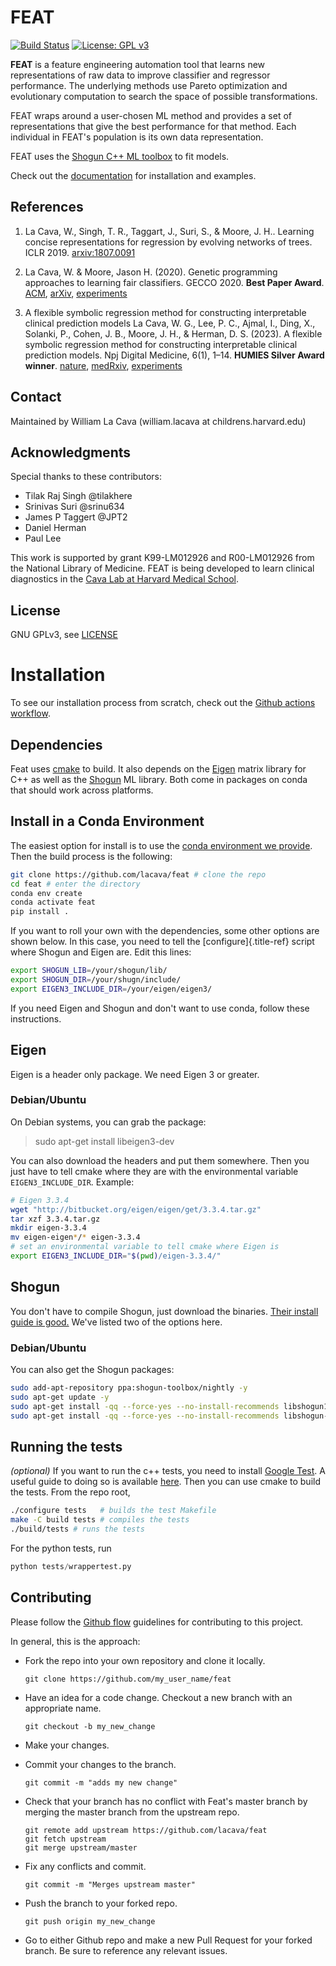 # FEAT

<!-- start overview -->

[![Build Status](https://github.com/cavalab/feat/actions/workflows/ci.yml/badge.svg)](https://github.com/cavalab/feat/actions/workflows/ci.yml)
[![License: GPL v3](https://img.shields.io/badge/License-GPL%20v3-blue.svg)](https://github.com/lacava/feat/blob/master/LICENSE)

**FEAT** is a feature engineering automation tool that learns new representations of raw data 
to improve classifier and regressor performance. 
The underlying methods use Pareto optimization and evolutionary computation to search the space of possible transformations.

FEAT wraps around a user-chosen ML method and provides a set of representations that give the best 
performance for that method. 
Each individual in FEAT's population is its own data representation. 

FEAT uses the [Shogun C++ ML toolbox](https://www.shogun-toolbox.org/) to fit models. 

Check out the [documentation](https://cavalab.org/feat) for installation and examples. 

## References

1. La Cava, W., Singh, T. R., Taggart, J., Suri, S., & Moore, J. H.. Learning concise representations for regression by evolving networks of trees. ICLR 2019. [arxiv:1807.0091](https://arxiv.org/abs/1807.00981)

2. La Cava, W. & Moore, Jason H. (2020).
Genetic programming approaches to learning fair classifiers.
GECCO 2020.
**Best Paper Award**.
[ACM](https://dl.acm.org/doi/abs/10.1145/3377930.3390157),
[arXiv](https://arxiv.org/abs/2004.13282),
[experiments](https://github.com/lacava/fair_gp)

3. A flexible symbolic regression method for constructing interpretable clinical prediction models
La Cava, W. G., Lee, P. C., Ajmal, I., Ding, X., Solanki, P., Cohen, J. B., Moore, J. H., & Herman, D. S. (2023). A flexible symbolic regression method for constructing interpretable clinical prediction models. Npj Digital Medicine, 6(1), 1–14.
**HUMIES Silver Award winner**.
[nature](https://www.nature.com/articles/s41746-023-00833-8),
[medRxiv](https://www.medrxiv.org/content/10.1101/2020.12.12.20248005v2),
[experiments](https://bitbucket.org/hermanlab/ehr_feat/)



## Contact

Maintained by William La Cava (william.lacava at childrens.harvard.edu)

  
## Acknowledgments

Special thanks to these contributors:
  - Tilak Raj Singh @tilakhere 
  - Srinivas Suri @srinu634
  - James P Taggert @JPT2
  - Daniel Herman 
  - Paul Lee

This work is supported by grant K99-LM012926 and R00-LM012926 from the National Library of Medicine. 
FEAT is being developed to learn clinical diagnostics in the [Cava Lab at Harvard Medical School](http://cavalab.org). 

## License

GNU GPLv3, see [LICENSE](https://github.com/cavalab/feat/blob/master/LICENSE)

<!-- end overview -->

# Installation

<!-- start installation -->

To see our installation process from scratch, check out the [Github
actions
workflow](http://github.com/lacava/feat/blob/master/.github/workflows/ci.yml).

## Dependencies

Feat uses [cmake](https://cmake.org/) to build. It also depends on the
[Eigen](http://eigen.tuxfamily.org) matrix library for C++ as well as
the [Shogun](https://www.shogun-toolbox.org/) ML library. Both come in packages on
conda that should work across platforms.

## Install in a Conda Environment

The easiest option for install is to use the [conda environment we
provide](http://github.com/lacava/feat/blob/master/environment.yml).
Then the build process is the following:

``` bash
git clone https://github.com/lacava/feat # clone the repo
cd feat # enter the directory
conda env create
conda activate feat
pip install .
```

If you want to roll your own with the dependencies, some other options
are shown below. In this case, you need to tell the
[configure]{.title-ref} script where Shogun and Eigen are. Edit this
lines:

``` bash
export SHOGUN_LIB=/your/shogun/lib/
export SHOGUN_DIR=/your/shugn/include/
export EIGEN3_INCLUDE_DIR=/your/eigen/eigen3/
```

If you need Eigen and Shogun and don\'t want to use conda, follow these
instructions.

## Eigen

Eigen is a header only package. We need Eigen 3 or greater.

### Debian/Ubuntu

On Debian systems, you can grab the package:

> sudo apt-get install libeigen3-dev

You can also download the headers and put them somewhere. Then you just
have to tell cmake where they are with the environmental variable
`EIGEN3_INCLUDE_DIR`. Example:

``` bash
# Eigen 3.3.4
wget "http://bitbucket.org/eigen/eigen/get/3.3.4.tar.gz"
tar xzf 3.3.4.tar.gz 
mkdir eigen-3.3.4 
mv eigen-eigen*/* eigen-3.3.4
# set an environmental variable to tell cmake where Eigen is
export EIGEN3_INCLUDE_DIR="$(pwd)/eigen-3.3.4/"
```

## Shogun

You don\'t have to compile Shogun, just download the binaries. [Their
install guide is
good.](https://github.com/shogun-toolbox/shogun/blob/develop/doc/readme/INSTALL.md#binaries)
We\'ve listed two of the options here.

### Debian/Ubuntu

You can also get the Shogun packages:

``` bash
sudo add-apt-repository ppa:shogun-toolbox/nightly -y
sudo apt-get update -y
sudo apt-get install -qq --force-yes --no-install-recommends libshogun18
sudo apt-get install -qq --force-yes --no-install-recommends libshogun-dev
```

<!-- end installation -->

## Running the tests

<!-- start tests -->

*(optional)* If you want to run the c++ tests, you need to install [Google
Test](https://github.com/google/googletest). A useful guide to doing so
is available
[here](https://www.eriksmistad.no/getting-started-with-google-test-on-ubuntu/).
Then you can use cmake to build the tests. From the repo root,

``` bash
./configure tests   # builds the test Makefile
make -C build tests # compiles the tests
./build/tests # runs the tests
```

For the python tests, run 

```python
python tests/wrappertest.py
```

<!-- end tests -->

## Contributing

<!-- start contributing -->

Please follow the [Github
flow](https://guides.github.com/introduction/flow/) guidelines for
contributing to this project.

In general, this is the approach:

-   Fork the repo into your own repository and clone it locally.

    ```
    git clone https://github.com/my_user_name/feat
    ```

-   Have an idea for a code change. Checkout a new branch with an
    appropriate name.

    ```
    git checkout -b my_new_change
    ```

-   Make your changes.
-   Commit your changes to the branch.

    ```
    git commit -m "adds my new change"
    ```

-   Check that your branch has no conflict with Feat's master branch by
    merging the master branch from the upstream repo.

    ```
    git remote add upstream https://github.com/lacava/feat
    git fetch upstream
    git merge upstream/master
    ```

-   Fix any conflicts and commit.

    ```
    git commit -m "Merges upstream master"
    ```

-   Push the branch to your forked repo.

    ```
    git push origin my_new_change
    ```

-   Go to either Github repo and make a new Pull Request for your forked
    branch. Be sure to reference any relevant issues.

<!-- end contributing -->
